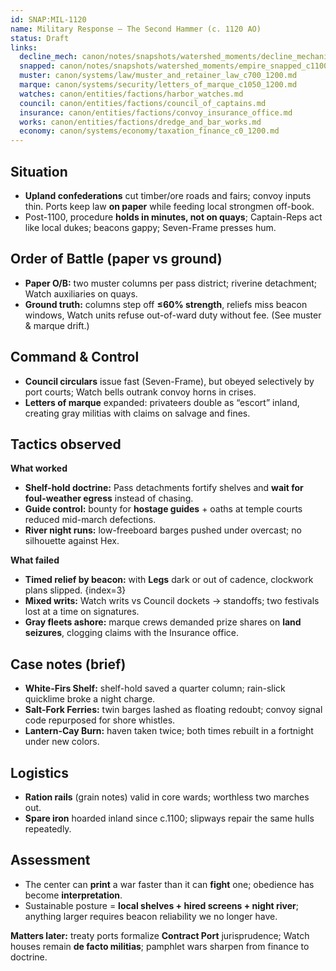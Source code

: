 ```yaml
---
id: SNAP:MIL-1120
name: Military Response — The Second Hammer (c. 1120 AO)
status: Draft
links:
  decline_mech: canon/notes/snapshots/watershed_moments/decline_mechanics_c1050_1120.md
  snapped: canon/notes/snapshots/watershed_moments/empire_snapped_c1100.md
  muster: canon/systems/law/muster_and_retainer_law_c700_1200.md
  marque: canon/systems/security/letters_of_marque_c1050_1200.md
  watches: canon/entities/factions/harbor_watches.md
  council: canon/entities/factions/council_of_captains.md
  insurance: canon/entities/factions/convoy_insurance_office.md
  works: canon/entities/factions/dredge_and_bar_works.md
  economy: canon/systems/economy/taxation_finance_c0_1200.md
---
```


## Situation
- **Upland confederations** cut timber/ore roads and fairs; convoy inputs thin. Ports keep law **on paper** while feeding local strongmen off-book. 
- Post-1100, procedure **holds in minutes, not on quays**; Captain-Reps act like local dukes; beacons gappy; Seven-Frame presses hum. 

## Order of Battle (paper vs ground)
- **Paper O/B:** two muster columns per pass district; riverine detachment; Watch auxiliaries on quays.  
- **Ground truth:** columns step off **≤60% strength**, reliefs miss beacon windows, Watch units refuse out-of-ward duty without fee. (See muster & marque drift.)  

## Command & Control
- **Council circulars** issue fast (Seven-Frame), but obeyed selectively by port courts; Watch bells outrank convoy horns in crises. 
- **Letters of marque** expanded: privateers double as “escort” inland, creating gray militias with claims on salvage and fines.

## Tactics observed
**What worked**
- **Shelf-hold doctrine:** Pass detachments fortify shelves and **wait for foul-weather egress** instead of chasing.  
- **Guide control:** bounty for **hostage guides** + oaths at temple courts reduced mid-march defections.  
- **River night runs:** low-freeboard barges pushed under overcast; no silhouette against Hex.

**What failed**
- **Timed relief by beacon:** with **Legs** dark or out of cadence, clockwork plans slipped. 
{index=3}  
- **Mixed writs:** Watch writs vs Council dockets → standoffs; two festivals lost at a time on signatures.  
- **Gray fleets ashore:** marque crews demanded prize shares on **land seizures**, clogging claims with the Insurance office.

## Case notes (brief)
- **White-Firs Shelf:** shelf-hold saved a quarter column; rain-slick quicklime broke a night charge.  
- **Salt-Fork Ferries:** twin barges lashed as floating redoubt; convoy signal code repurposed for shore whistles.  
- **Lantern-Cay Burn:** haven taken twice; both times rebuilt in a fortnight under new colors.

## Logistics
- **Ration rails** (grain notes) valid in core wards; worthless two marches out.  
- **Spare iron** hoarded inland since c.1100; slipways repair the same hulls repeatedly. 

## Assessment
- The center can **print** a war faster than it can **fight** one; obedience has become **interpretation**.  
- Sustainable posture = **local shelves + hired screens + night river**; anything larger requires beacon reliability we no longer have.

**Matters later:** treaty ports formalize **Contract Port** jurisprudence; Watch houses remain **de facto militias**; pamphlet wars sharpen from finance to doctrine. 